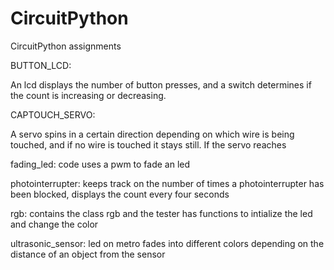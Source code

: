# CircuitPython
CircuitPython assignments

BUTTON_LCD:

An lcd displays the number of button presses, and a switch determines if the count is increasing or decreasing.

CAPTOUCH_SERVO:

A servo spins in a certain direction depending on which wire is being touched, and if no wire is touched it stays still. If the servo reaches 

fading_led:
   code uses a pwm to fade an led

photointerrupter:
   keeps track on the number of times a photointerrupter has been blocked,
   displays the count every four seconds

rgb:
   contains the class rgb and the tester
   has functions to intialize the led and change the color

ultrasonic_sensor:
   led on metro fades into different colors depending on the distance of an object from the sensor
